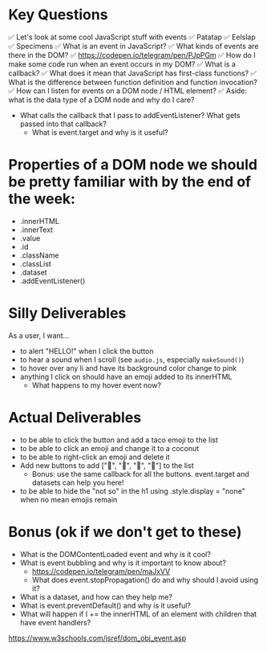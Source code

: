 # Key Questions
✅ Let's look at some cool JavaScript stuff with events
  ✅ Patatap
  ✅ Eelslap
  ✅ Specimens
✅ What is an event in JavaScript?
  ✅ What kinds of events are there in the DOM? 
     ✅ https://codepen.io/telegram/pen/PJpPGm
✅ How do I make some code run when an event occurs in my DOM?
✅ What is a callback? 
  ✅ What does it mean that JavaScript has first-class functions?
  ✅ What is the difference between function definition and function invocation?
✅ How can I listen for events on a DOM node / HTML element?
  ✅ Aside: what is the data type of a DOM node and why do I care?

* What calls the callback that I pass to addEventListener? What gets passed into that callback?
  * What is event.target and why is it useful?

# Properties of a DOM node we should be pretty familiar with by the end of the week:
* .innerHTML
* .innerText
* .value
* .id
* .className
* .classList
* .dataset
* .addEventListener()

# Silly Deliverables
As a user, I want... 

* to alert "HELLO!" when I click the button
* to hear a sound when I scroll (see `audio.js`, especially `makeSound()`)
* to hover over any li and have its background color change to pink
* anything I click on should have an emoji added to its innerHTML
  * What happens to my hover event now?

# Actual Deliverables
* to be able to click the button and add a taco emoji to the list
* to be able to click an emoji and change it to a coconut
* to be able to right-click an emoji and delete it
* Add new buttons to add ["🍩", "🌮", "🥥", "🍣"] to the list
  * Bonus: use the same callback for all the buttons. event.target and datasets can help you here!
* to be able to hide the "not so" in the h1 using .style.display = "none" when no mean emojis remain

# Bonus (ok if we don't get to these)    
* What is the DOMContentLoaded event and why is it cool?
* What is event bubbling and why is it important to know about? 
  * https://codepen.io/telegram/pen/maJxVV
  * What does event.stopPropagation() do and why should I avoid using it?
* What is a dataset, and how can they help me?
* What is event.preventDefault() and why is it useful?
* What will happen if I += the innerHTML of an element with children that have event handlers?

https://www.w3schools.com/jsref/dom_obj_event.asp



